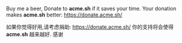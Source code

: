 Buy me a beer, Donate to **acme.sh** if it saves your time. Your donation makes **acme.sh** better: https://donate.acme.sh/

如果你觉得好用,请考虑捐助: https://donate.acme.sh/
你的支持将会使得 **acme.sh** 越来越好.
感谢